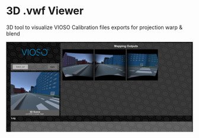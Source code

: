 # 3D .vwf Viewer
3D tool to visualize VIOSO Calibration files exports for projection warp &amp; blend

![image](vwfLoader.PNG)
